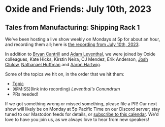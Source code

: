# Oxide and Friends: July 10th, 2023

## Tales from Manufacturing: Shipping Rack 1

We've been hosting a live show weekly on Mondays at 5p for about an hour,
and recording them all; here is
[the recording from July 10th, 2023](https://youtu.be/L4YF8QJkKqM).

In addition to
[Bryan Cantrill](https://mastodon.social/@bcantrill) and
[Adam Leventhal](https://mastodon.social/@ahl),
we were joined by Oxide colleagues,
Kate Hicks,
Kirstin Neira,
CJ Mendez,
Erik Anderson,
[Josh Clulow](https://m.unix.house/@jmc),
[Nathanael Huffman](https://hachyderm.io/@SyntheticGate)
and
[Aaron Hartwig](https://twitter.com/AaronHartwig1).

Some of the topics we hit on, in the order that we hit them:

- [Topic](link)
- [@M:SS](link into recording)
  *Leventhal's Conundrum*
- PRs needed!

If we got something wrong or missed something, please file a PR!
Our next show will likely be on Monday at 5p Pacific Time on our Discord
server; stay tuned to our Mastodon feeds for details, or [subscribe to this
calendar](https://sesh.fyi/api/calendar/v2/iMdFbuFRupMwuTiwvXswNU.ics).  We'd
love to have you join us, as we always love to hear from new speakers!

